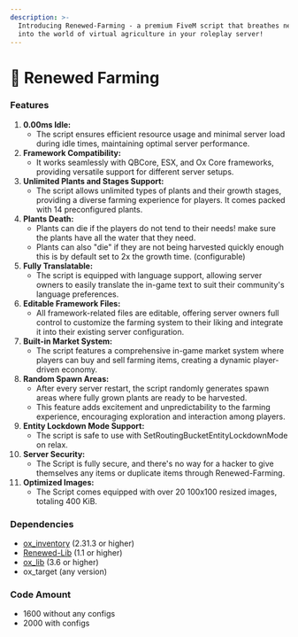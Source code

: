 ```yaml
---
description: >-
  Introducing Renewed-Farming - a premium FiveM script that breathes new life
  into the world of virtual agriculture in your roleplay server!
---
```


# 🍆 Renewed Farming

### Features

1. **0.00ms Idle:**&#x20;
   * The script ensures efficient resource usage and minimal server load during idle times, maintaining optimal server performance.
2. **Framework Compatibility:**
   * It works seamlessly with QBCore, ESX, and Ox Core frameworks, providing versatile support for different server setups.
3. **Unlimited Plants and Stages Support:**&#x20;
   * The script allows unlimited types of plants and their growth stages, providing a diverse farming experience for players. It comes packed with 14 preconfigured plants.
4. **Plants Death:**
   * Plants can die if the players do not tend to their needs! make sure the plants have all the water that they need.
   * Plants can also "die" if they are not being harvested quickly enough this is by default set to 2x the growth time. (configurable)
5. **Fully Translatable:**&#x20;
   * The script is equipped with language support, allowing server owners to easily translate the in-game text to suit their community's language preferences.
6. **Editable Framework Files:**
   * All framework-related files are editable, offering server owners full control to customize the farming system to their liking and integrate it into their existing server configuration.
7. **Built-in Market System:**
   * The script features a comprehensive in-game market system where players can buy and sell farming items, creating a dynamic player-driven economy.
8. **Random Spawn Areas:**
   * After every server restart, the script randomly generates spawn areas where fully grown plants are ready to be harvested.
   * This feature adds excitement and unpredictability to the farming experience, encouraging exploration and interaction among players.
9. **Entity Lockdown Mode Support:**
   * The script is safe to use with SetRoutingBucketEntityLockdownMode on relax.
10. **Server Security:**
    * The Script is fully secure, and there's no way for a hacker to give themselves any items or duplicate items through Renewed-Farming.
11. **Optimized Images:**
    * The Script comes equipped with over 20 100x100 resized images, totaling 400 KiB.

### Dependencies

* [ox\_inventory](https://github.com/overextended/ox\_inventory) (2.31.3 or higher)
* [Renewed-Lib](https://github.com/Renewed-Scripts/Renewed-Lib) (1.1 or higher)
* [ox\_lib](https://github.com/overextended/ox\_lib) (3.6 or higher)&#x20;
* ox\_target (any version)

### Code Amount

* 1600 without any configs
* 2000 with configs
